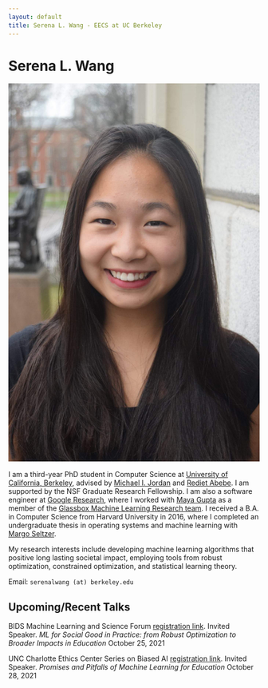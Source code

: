 ```yaml
---
layout: default
title: Serena L. Wang - EECS at UC Berkeley
---
```

	
	
# Serena L. Wang 

<img src="img/serena.jpg" alt="Photo" class="rightside_image">

I am a third-year PhD student in Computer Science at [University of California, Berkeley](https://eecs.berkeley.edu/), advised by [Michael I. Jordan](https://people.eecs.berkeley.edu/~jordan/) and [Rediet Abebe](https://www.redietabebe.com/). I am supported by the NSF Graduate Research Fellowship. I am also a software engineer at [Google Research](https://research.google/people/SerenaLutongWang/), where I worked with [Maya Gupta](https://mayagupta.org/) as a member of the [Glassbox Machine Learning Research team](https://www.technologyreview.com/2015/11/05/165175/google-tries-to-make-machine-learning-a-little-more-human/). I received a B.A. in Computer Science from Harvard University in 2016, where I completed an undergraduate thesis in operating systems and machine learning with [Margo Seltzer](https://www.seltzer.com/margo/).

My research interests include developing machine learning algorithms that positive long lasting societal impact, employing tools from robust optimization, constrained optimization, and statistical learning theory.
			
Email: `serenalwang (at) berkeley.edu`

## Upcoming/Recent Talks

BIDS Machine Learning and Science Forum [registration link](https://bids.berkeley.edu/events/machine-learning-and-science-forum-2021-1025). Invited Speaker.
*ML for Social Good in Practice: from Robust Optimization to Broader Impacts in Education*
October 25, 2021

UNC Charlotte Ethics Center Series on Biased AI [registration link](https://ethics.charlotte.edu/news-events/serena-wang-promises-and-pitfalls-machine-learning-education). Invited Speaker.
*Promises and Pitfalls of Machine Learning for Education*
October 28, 2021





